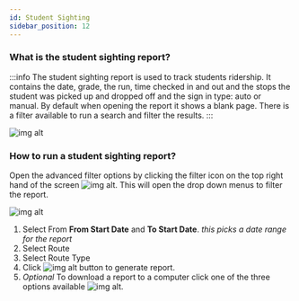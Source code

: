 ```yaml
---
id: Student Sighting
sidebar_position: 12
---
```




### What is the student sighting report?
:::info
The student sighting report is used to track students ridership. It contains the date, grade, the run, time checked in and out and the stops the student was picked up and dropped off and the sign in type: auto or manual. By default when opening the report it shows a blank page. There is a filter available to run a search and filter the results.
:::

![img alt](/img/reports-student-sighting.png)

### How to run a student sighting report?

Open the advanced filter options by clicking the filter icon on the top right hand of the screen ![img alt](/img/reports-adv-filter-icon.png). This will open the drop down menus to filter the report.

![img alt](/img/reports-student-sighting-filter.png)
1. Select From **From Start Date** and **To Start Date**. *this picks a date range for the report*
2. Select Route
5. Select Route Type
6. Click ![img alt](/img/reports-search-btn.png) button to generate report.
7. *Optional* To download a report to a computer click one of the three options available ![img alt](/img/reports-export-options.png).